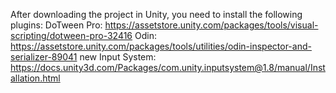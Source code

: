 After downloading the project in Unity, you need to install the following plugins:
DoTween Pro: https://assetstore.unity.com/packages/tools/visual-scripting/dotween-pro-32416
Odin: https://assetstore.unity.com/packages/tools/utilities/odin-inspector-and-serializer-89041
new Input System: https://docs.unity3d.com/Packages/com.unity.inputsystem@1.8/manual/Installation.html
